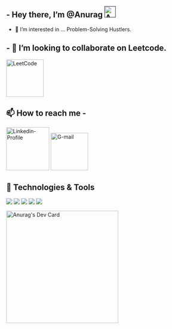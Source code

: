 ## - Hey there, I’m @Anurag <a href=""><img src="https://raw.githubusercontent.com/MartinHeinz/MartinHeinz/master/wave.gif" width="30" alt="Anurag's Dev Card"/></a>
- 👀 I’m interested in ... Problem-Solving Hustlers.

## - 💞️ I’m looking to collaborate on Leetcode. 
<a href="https://leetcode.com/AnuLoveCoding/"><img src="https://user-images.githubusercontent.com/36547915/97088991-45da5d00-1652-11eb-900f-80d106540f4f.png" width= "100px" alt="LeetCode"/></a>
 ## 📫 How to reach me -
 <a href="https://www.linkedin.com/in/anurag-mundra-66b177239/"><img src="https://camo.githubusercontent.com/b7889c83d645843fb4b515c16813b2405a6d570ce77213c034f616debbcde27e/68747470733a2f2f696d672e736869656c64732e696f2f62616467652f6c696e6b6564696e2532302d2532333030373742352e7376673f267374796c653d666c6174266c6f676f3d6c696e6b6564696e266c6f676f436f6c6f723d7768697465" width= "115px" alt="Linkedin-Profile"/></a>
<a href="https://mail.google.com/mail/u/0/#inbox"><img src="https://camo.githubusercontent.com/79292d3736cce0c7d743a9edc0bafd75da633cdc8b58797329fc9c3f56f9887b/68747470733a2f2f696d672e736869656c64732e696f2f62616467652f476d61696c2d4431343833363f7374796c653d666c6174266c6f676f3d676d61696c266c6f676f436f6c6f723d7768697465" width= "100px" alt="G-mail"/></a>

## 🔧 Technologies & Tools
![](https://img.shields.io/badge/Code-Java-informational?style=flat&logo=java&logoColor=white&color=2bbc8a)
![](https://img.shields.io/badge/Code-Python-informational?style=flat&logo=python&logoColor=white&color=2bbc8a)
![](https://img.shields.io/badge/Tools-MySQL-informational?style=flat&logo=mysql&logoColor=white&color=2bbc8a)
![](https://img.shields.io/badge/Tools-Docker-informational?style=flat&logo=docker&logoColor=white&color=2bbc8a)
![](https://img.shields.io/badge/Editor-VSCode-informational?style=flat&logo=visualstudiocode&logoColor=white&color=2bbc8a)

<a href="https://app.daily.dev/anulovecoding"><img src="https://api.daily.dev/devcards/e85d9560a45a4421a251ffea18b30aec.png?r=vdg" width="300" alt="Anurag's Dev Card"/></a>
